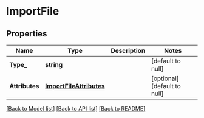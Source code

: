 # ImportFile

## Properties
Name | Type | Description | Notes
------------ | ------------- | ------------- | -------------
**Type_** | **string** |  | [default to null]
**Attributes** | [**ImportFileAttributes**](ImportFile_attributes.md) |  | [optional] [default to null]

[[Back to Model list]](../README.md#documentation-for-models) [[Back to API list]](../README.md#documentation-for-api-endpoints) [[Back to README]](../README.md)


